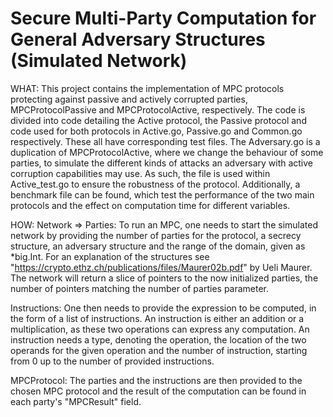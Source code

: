 # Secure Multi-Party Computation for General Adversary Structures (Simulated Network)

WHAT:
This project contains the implementation of MPC protocols protecting against passive and actively corrupted parties, MPCProtocolPassive and MPCProtocolActive, respectively. The code is divided into code detailing the Active protocol, the Passive protocol and code used for both protocols in Active.go, Passive.go and Common.go respectively. These all have corresponding test files. The Adversary.go is a duplication of MPCProtocolActive, where we change the behaviour of some parties, to simulate the different kinds of attacks an adversary with active corruption capabilities may use. As such, the file is used within Active_test.go to ensure the robustness of the protocol. Additionally, a benchmark file can be found, which test the performance of the two main protocols and the effect on computation time for different variables. 

HOW:
Network => Parties:
To run an MPC, one needs to start the simulated network by providing the number of parties for the protocol, a secrecy structure, an adversary structure and the range of the domain, given as *big.Int. For an explanation of the structures see "https://crypto.ethz.ch/publications/files/Maurer02b.pdf" by Ueli Maurer. The network will return a slice of pointers to the now initialized parties, the number of pointers matching the number of parties parameter.  

Instructions: 
One then needs to provide the expression to be computed, in the form of a list of instructions. An instruction is either an addition or a multiplication, as these two operations can express any computation. An instruction needs a type, denoting the operation, the location of the two operands for the given operation and the number of instruction, starting from 0 up to the number of provided instructions. 

MPCProtocol: 
The parties and the instructions are then provided to the chosen MPC protocol and the result of the computation can be found in each party's "MPCResult" field.
